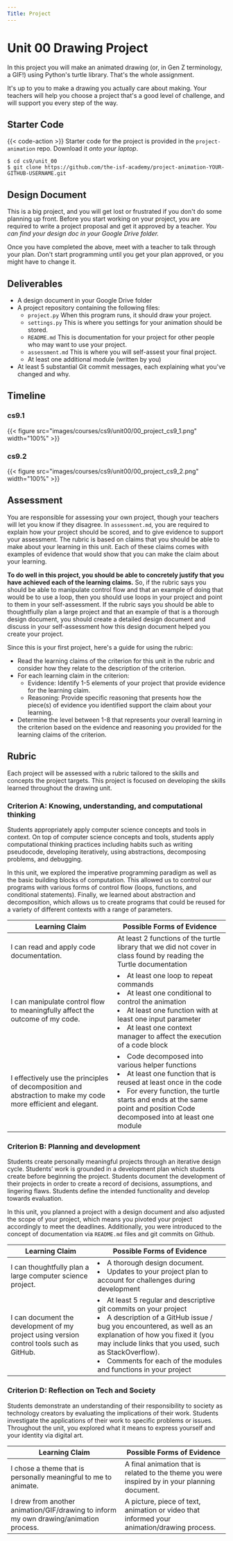 ```yaml
---
Title: Project
---
```


# Unit 00 Drawing Project

In this project you will make an animated drawing (or, in Gen Z terminology, a GIF!) using Python's turtle library. That's the whole assignment.

It's up to you to make a drawing you actually care about making. Your teachers will help you choose a project that's a good level of challenge, and will support you every step of the way. 

## Starter Code

{{< code-action >}} Starter code for the project is provided in the
`project-animation` repo. Download it *onto your laptop*.

```shell
$ cd cs9/unit_00
$ git clone https://github.com/the-isf-academy/project-animation-YOUR-GITHUB-USERNAME.git
```

## Design Document

This is a big project, and you will get lost or frustrated if you don't do some planning up front. Before you start working on your project, you are required to write a project proposal and get it approved by a teacher. *You can find your design doc in your Google Drive folder.*

Once you have completed the above, meet with a teacher to talk through your plan. Don't start programming until you get your plan approved, or you might have to change it.

## Deliverables 

- A design document in your Google Drive folder 
- A project repository containing the following files:
    - `project.py` When this program runs, it should draw your project. 
    - `settings.py` This is where you settings for your animation should be stored. 
    - `README.md` This is documentation for your project for other people who may want to use your project.
    - `assessment.md` This is where you will self-assest your final project. 
    - At least one additional module (written by you)
- At least 5 substantial Git commit messages, each explaining what you've changed and why.

## Timeline
### cs9.1
{{< figure src="images/courses/cs9/unit00/00_project_cs9_1.png" width="100%" >}}
### cs9.2
{{< figure src="images/courses/cs9/unit00/00_project_cs9_2.png" width="100%" >}}

## Assessment
You are responsible for assessing your own project, though your teachers will let you know if they
disagree. In `assessment.md`, you are required to explain how your project should be scored, and
to give evidence to support your assessment. The rubric is based on claims that you should be able
to make about your learning in this unit. Each of these claims comes with examples of evidence that
would show that you can make the claim about your learning.

**To do well in this project, you should be able to concretely justify that you have achieved each of
the learning claims.** So, if the rubric says you should be able to manipulate control flow and that 
an example of doing that would be to use a loop, then you should use loops in your project and point
to them in your self-assessment.
If the rubric says you should be able to thoughtfiully plan a large project and that an example of that
is a thorough design document, you should create a detailed design document and discuss in your self-assessment
how this design document helped you create your project.

Since this is your first project, here's a guide for using the rubric:
- Read the learning claims of the criterion for this unit in the rubric and consider how they relate to
the description of the criterion.
- For each learning claim in the criterion:
    - Evidence: Identify 1-5 elements of your project that provide evidence for the learning claim.
    - Reasoning: Provide specific reasoning that presents how the piece(s) of evidence you identified
    support the claim about your learning.
- Determine the level between 1-8 that represents your overall learning in the criterion based on the
evidence and reasoning you provided for the learning claims of the criterion.

## Rubric 

Each project will be assessed with a rubric tailored to the skills and concepts the project targets.
This project is focused on developing the skills learned throughout the drawing unit. 


### Criterion A: Knowing, understanding, and computational thinking 

Students appropriately apply computer science concepts and tools in context. On top of computer science concepts and tools, students apply computational thinking practices including habits such as writing pseudocode, developing iteratively, using abstractions, decomposing problems, and debugging.

In this unit, we explored the imperative programming paradigm as well as the basic building blocks of computation. This allowed us to control our programs with various forms of control flow (loops, functions, and conditional statements). Finally, we learned about abstraction and decomposition, which allows us to create programs that could be reused for a variety of different contexts with a range of parameters. 

| Learning Claim                                                                                                 | Possible Forms of Evidence                                                                                                                                                                                                          |
|----------------------------------------------------------------------------------------------------------------|-------------------------------------------------------------------------------------------------------------------------------------------------------------------------------------------------------------------------------------|
| I can read and apply code documentation.                                                                       | At least 2 functions of the turtle library that we did not cover in class found by reading the Turtle documentation                                                                                                                              |
| I can manipulate control flow to meaningfully affect the outcome of my code. | <li>At least one loop to repeat commands</li><li>At least one conditional to control the animation</li><li>At least one function with at least one input parameter</li><li>At least one context manager to affect the execution of a code block</li>|
| I effectively use the principles of decomposition and abstraction to make my code more efficient and elegant. | <li>Code decomposed into various helper functions</li><li>At least one function that is reused at least once in the code</li><li>For every function, the turtle starts and ends at the same point and position Code decomposed into at least one module</li>|



### Criterion B: Planning and development
Students create personally meaningful projects through an iterative design cycle. Students’ work is grounded in a development plan which students create before beginning the project. Students document the development of their projects in order to create a record of decisions, assumptions, and lingering flaws. Students define the intended functionality and develop towards evaluation.

In this unit, you planned a project with a design document and also adjusted the scope of your project, which means you pivoted your project accordingly to meet the deadlines. Additionally, you were introduced to the concept of documentation via `README.md` files and git commits on Github. 

| Learning Claim                                                                                                 | Possible Forms of Evidence                                                                                                                                                                                                          |
|----------------------------------------------------------------------------------------------------------------|-------------------------------------------------------------------------------------------------------------------------------------------------------------------------------------------------------------------------------------|
| I can thoughtfully plan a large computer science project.  | <li>A thorough design document.</li><li>Updates to your project plan to account for challenges during development</li>|
| I can document the development of my project using version control tools such as GitHub.  | <li>At least 5 regular and descriptive git commits on your project</li><li>A description of a GitHub issue / bug you encountered, as well as an explanation of how you fixed it (you may include links that you used, such as StackOverflow). </li><li>Comments for each of the modules and functions in your project</li>|


### Criterion D: Reflection on Tech and Society
Students demonstrate an understanding of their responsibility to society as technology creators by evaluating the implications of their work. Students investigate the applications of their work to specific problems or issues.
Throughout the unit, you explored what it means to express yourself and your identity via digital art. 

| Learning Claim                                                                         | Possible Forms of Evidence                                                                      |
|----------------------------------------------------------------------------------------|-------------------------------------------------------------------------------------------------|
| I chose a theme that is personally meaningful to me to animate.                        | A final animation that is related to the theme you were inspired by in your planning document.  |
| I drew from another animation/GIF/drawing to inform my own drawing/animation process.  | A picture, piece of text, animation or video that informed your animation/drawing process.      |
